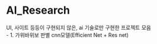 # AI_Research
UI, 사이트 등등이 구현되지 않은, ai 기술로만 구현한 프로젝트 모음  
\- 1. 가위바위보 판별 cnn모델(Efficient Net + Res net)
